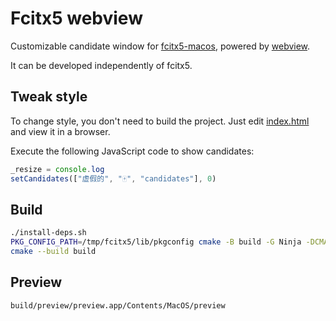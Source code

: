 # Fcitx5 webview

Customizable candidate window for [fcitx5-macos](https://github.com/fcitx-contrib/fcitx5-macos),
powered by [webview](https://github.com/webview/webview).

It can be developed independently of fcitx5.

## Tweak style
To change style, you don't need to build the project.
Just edit [index.html](index.html) and view it in a browser.

Execute the following JavaScript code to show candidates:
```js
_resize = console.log
setCandidates(["虚假的", "🀄", "candidates"], 0)
```
## Build
```sh
./install-deps.sh
PKG_CONFIG_PATH=/tmp/fcitx5/lib/pkgconfig cmake -B build -G Ninja -DCMAKE_BUILD_TYPE=Debug
cmake --build build
```
## Preview
```sh
build/preview/preview.app/Contents/MacOS/preview
```
